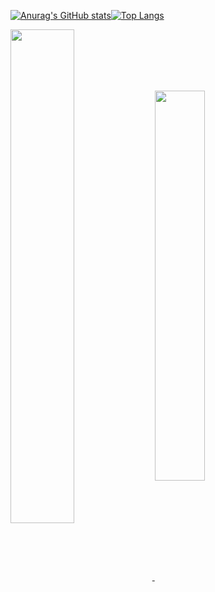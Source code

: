 [![Anurag's GitHub stats](https://github-readme-stats.vercel.app/api?username=kevinmingtarja&hide=stars,issues&count_private=true&show_icons=true&theme=react)](https://github.com/anuraghazra/github-readme-stats)[![Top Langs](https://github-readme-stats.vercel.app/api/top-langs/?username=anuraghazra&layout=compact&theme=react)](https://github.com/anuraghazra/github-readme-stats)

<a href="https://github.com/anuraghazra/github-readme-stats">
  <img align="center" src="https://github-readme-stats.vercel.app/api?username=kevinmingtarja&hide=stars,issues&count_private=true&show_icons=true&theme=react" width="45%"/>
</a>
<a href="https://github.com/anuraghazra/convoychat">
  <img align="center" src="https://github-readme-stats.vercel.app/api/top-langs/?username=kevinmingtarja&layout=compact&theme=react" width="40%"/>
</a>
